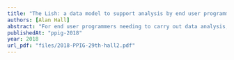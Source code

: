 ```yaml
---
title: "The Lish: a data model to support analysis by end user programmers"
authors: [Alan Hall]
abstract: "For end user programmers needing to carry out data analysis, the spreadsheet is an attractive choice, but has little safety net against user errors. Reducing these errors is an active research area, but one aspect rather little investigated is the role played by the underlying data model: the grid of cells. I am working on an alternative model, the “lish”, based on nested lists of cells. Its theoretical advantages include fewer and more concise formulae, and easier updates to the structure. A user study is in preparation to assess its practical utility."
publishedAt: "ppig-2018"
year: 2018
url_pdf: "files/2018-PPIG-29th-hall2.pdf"
---
```

